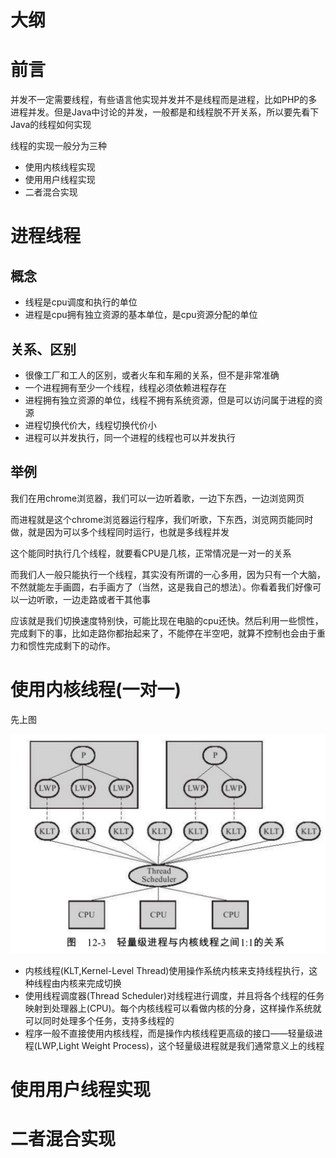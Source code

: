 # 大纲

# 前言

并发不一定需要线程，有些语言他实现并发并不是线程而是进程，比如PHP的多进程并发。但是Java中讨论的并发，一般都是和线程脱不开关系，所以要先看下Java的线程如何实现



线程的实现一般分为三种

- 使用内核线程实现
- 使用用户线程实现
- 二者混合实现

# 进程线程

## 概念

- 线程是cpu调度和执行的单位
- 进程是cpu拥有独立资源的基本单位，是cpu资源分配的单位

## 关系、区别

- 很像工厂和工人的区别，或者火车和车厢的关系，但不是非常准确
- 一个进程拥有至少一个线程，线程必须依赖进程存在
- 进程拥有独立资源的单位，线程不拥有系统资源，但是可以访问属于进程的资源
- 进程切换代价大，线程切换代价小
- 进程可以并发执行，同一个进程的线程也可以并发执行

## 举例

我们在用chrome浏览器，我们可以一边听着歌，一边下东西，一边浏览网页

而进程就是这个chrome浏览器运行程序，我们听歌，下东西，浏览网页能同时做，就是因为可以多个线程同时运行，也就是多线程并发

这个能同时执行几个线程，就要看CPU是几核，正常情况是一对一的关系



而我们人一般只能执行一个线程，其实没有所谓的一心多用，因为只有一个大脑，不然就能左手画圆，右手画方了（当然，这是我自己的想法）。你看着我们好像可以一边听歌，一边走路或者干其他事

应该就是我们切换速度特别快，可能比现在电脑的cpu还快。然后利用一些惯性，完成剩下的事，比如走路你都抬起来了，不能停在半空吧，就算不控制也会由于重力和惯性完成剩下的动作。

# 使用内核线程(一对一)

先上图

![](img/Xnip2019-07-05_17-43-11.jpg)

- 内核线程(KLT,Kernel-Level Thread)使用操作系统内核来支持线程执行，这种线程由内核来完成切换
- 使用线程调度器(Thread Scheduler)对线程进行调度，并且将各个线程的任务映射到处理器上(CPU)。每个内核线程可以看做内核的分身，这样操作系统就可以同时处理多个任务，支持多线程的
- 程序一般不直接使用内核线程，而是操作内核线程更高级的接口——轻量级进程(LWP,Light Weight Process)，这个轻量级进程就是我们通常意义上的线程

# 使用用户线程实现

# 二者混合实现

